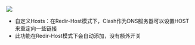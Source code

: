 ![](https://github.com/vernesong/OpenClash/blob/master/img/set12.png)

* 自定义Hosts：在Redir-Host模式下，Clash作为DNS服务器可以设置HOST来重定向一些链接
* 此功能在Redir-Host模式下会自动添加，没有额外开关